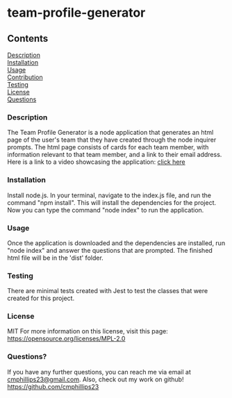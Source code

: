# team-profile-generator

## Contents  
[Description](#description)  
[Installation](#installation)  
[Usage](#usage)  
[Contribution](#contribution)  
[Testing](#testing)  
[License](#license)  
[Questions](#questions)  

### Description 
The Team Profile Generator is a node application that generates an html page of the user's team that they have created through the node inquirer prompts.  The html page consists of cards for each team member, with information relevant to that team member, and a link to their email address.  Here is a link to a video showcasing the application: [click here](https://www.youtube.com/watch?v=hsPUYsLd_zU)

### Installation
Install node.js.  In your terminal, navigate to the index.js file, and run the command "npm install".  This will install the dependencies for the project.  Now you can type the command "node index" to run the application.  

### Usage 
Once the application is downloaded and the dependencies are installed, run "node index" and answer the questions that are prompted.  The finished html file will be in the 'dist' folder.  

### Testing
There are minimal tests created with Jest to test the classes that were created for this project.

### License
MIT
For more information on this license, visit this page: <https://opensource.org/licenses/MPL-2.0>

### Questions?
If you have any further questions, you can reach me via email at <cmphillips23@gmail.com>.  Also, check out my work on github! <https://github.com/cmphillips23>